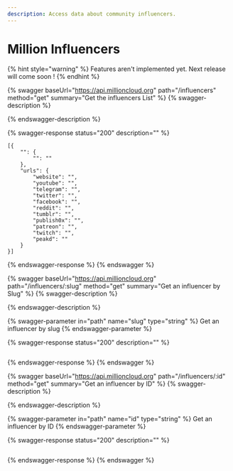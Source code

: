 ```yaml
---
description: Access data about community influencers.
---
```


# Million Influencers

{% hint style="warning" %}
Features aren't implemented yet. Next release will come soon !
{% endhint %}

{% swagger baseUrl="https://api.millioncloud.org" path="/influencers" method="get" summary="Get the influencers List" %}
{% swagger-description %}

{% endswagger-description %}

{% swagger-response status="200" description="" %}
```
[{
    "": {
        "": ""
    },
    "urls": {
        "website": "",
        "youtube": "",
        "telegram": "",
        "twitter": "",
        "facebook": "",
        "reddit": "",
        "tumblr": "",
        "publish0x": "",
        "patreon": "",
        "twitch": "",
        "peakd": ""
    }
}]
```
{% endswagger-response %}
{% endswagger %}

{% swagger baseUrl="https://api.millioncloud.org" path="/influencers/:slug" method="get" summary="Get an influencer by Slug" %}
{% swagger-description %}

{% endswagger-description %}

{% swagger-parameter in="path" name="slug" type="string" %}
Get an influencer by slug
{% endswagger-parameter %}

{% swagger-response status="200" description="" %}
```
```
{% endswagger-response %}
{% endswagger %}

{% swagger baseUrl="https://api.millioncloud.org" path="/influencers/:id" method="get" summary="Get an influencer by ID" %}
{% swagger-description %}

{% endswagger-description %}

{% swagger-parameter in="path" name="id" type="string" %}
Get an influencer by ID
{% endswagger-parameter %}

{% swagger-response status="200" description="" %}
```
```
{% endswagger-response %}
{% endswagger %}
